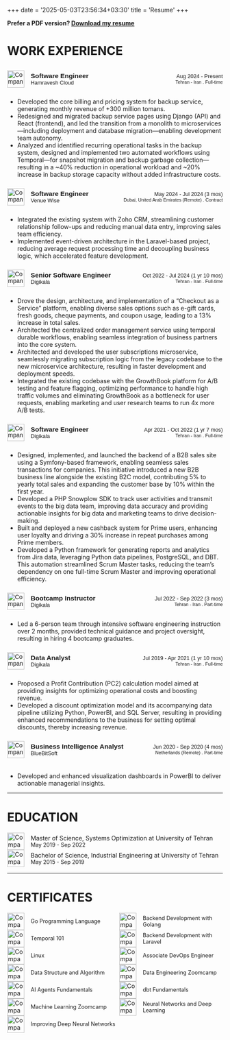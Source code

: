 +++
date = '2025-05-03T23:56:34+03:30'
title = 'Resume'
+++

**Prefer a PDF version? [Download my resume](https://github.com/shayansm2/portfolio/releases/download/resume/resume_shayanShafieeMoghadam.pdf)**

# WORK EXPERIENCE

<div class="custom-html" style="display: flex; align-items: center; justify-content: space-between; padding: 10px 0; font-family: Arial, sans-serif;">

  <div style="display: flex; align-items: center; gap: 15px;">
    <img src="https://media.licdn.com/dms/image/v2/C4D0BAQFIOmQcwTXY5g/company-logo_100_100/company-logo_100_100/0/1630513308234/hamravesh_logo?e=1752710400&v=beta&t=TITd5IY69lWY8N6JUJToOIlKRcIlTRVMNJ6znd1pQV4" alt="Company Logo" 
         style="width: 40px; height: 40px; object-fit: contain;" />
    <div style="display: flex; flex-direction: column;">
      <div style="font-weight: bold; font-size: 1.1em;">Software Engineer</div>
      <div>
        <a href="https://hamravesh.com/" target="_blank" rel="noopener noreferrer" 
         style="text-decoration: none; font-size: 0.9em;">Hamravesh Cloud</a>
      </div>
    </div>

  </div>
  <div style="text-align: right; white-space: nowrap; font-size: 0.9em;">
      Aug 2024 - Present
      <div style="font-size: 0.85em;">Tehran - Iran . Full-time</div>
  </div>
</div>

- Developed the core billing and pricing system for backup service, generating monthly revenue of +300 million tomans.
- Redesigned and migrated backup service pages using Django (API) and React (frontend), and led the transition from a monolith to microservices—including deployment and database migration—enabling development team autonomy.
- Analyzed and identified recurring operational tasks in the backup system, designed and implemented two automated workflows using Temporal—for snapshot migration and backup garbage collection—resulting in a ~40% reduction in operational workload and ~20% increase in backup storage capacity without added infrastructure costs.

<div class="custom-html" style="display: flex; align-items: center; justify-content: space-between; padding: 10px 0; font-family: Arial, sans-serif;">
  <div style="display: flex; align-items: center; gap: 15px;">
    <img src="https://media.licdn.com/dms/image/v2/D4D0BAQG7Yx-JnkeKww/company-logo_100_100/company-logo_100_100/0/1715671804727/venue_wise_logo?e=1752710400&v=beta&t=0e1FGuezZo6uUGC7MwGT4IzUGcEBCY1dojGDyDfew1E" alt="Company Logo" 
         style="width: 40px; height: 40px; object-fit: contain;" />
    <div style="display: flex; flex-direction: column;">
      <div style="font-weight: bold; font-size: 1.1em;">Software Engineer</div>
      <div>
        <a href="https://venuewise.com/" target="_blank" rel="noopener noreferrer" 
         style="text-decoration: none; font-size: 0.9em;">Venue Wise</a>
      </div>
    </div>

  </div>
  <div style="text-align: right; white-space: nowrap; font-size: 0.9em;">
      May 2024 - Jul 2024 (3 mos)
      <div style="font-size: 0.85em;">Dubai, United Arab Emirates (Remote) . Contract</div>
  </div>
</div>

- Integrated the existing system with Zoho CRM, streamlining customer relationship follow-ups and reducing manual data entry, improving sales team efficiency.
- Implemented event-driven architecture in the Laravel-based project, reducing average request processing time and decoupling business logic, which accelerated feature development.

<div class="custom-html" style="display: flex; align-items: center; justify-content: space-between; padding: 10px 0; font-family: Arial, sans-serif;">
  <div style="display: flex; align-items: center; gap: 15px;">
    <img src="https://media.licdn.com/dms/image/v2/C4D0BAQGshHg22ds-ug/company-logo_100_100/company-logo_100_100/0/1652508506193/digikala_logo?e=1752710400&v=beta&t=E5-4IITE8O_B8whLN0NlZ5R9RJcs5h8ck4SpJWRE9-M" alt="Company Logo" 
         style="width: 40px; height: 40px; object-fit: contain;" />
    <div style="display: flex; flex-direction: column;">
      <div style="font-weight: bold; font-size: 1.1em;">Senior Software Engineer</div>
      <div>
        <a href="https://www.digikala.com/" target="_blank" rel="noopener noreferrer" 
         style="text-decoration: none; font-size: 0.9em;">Digikala</a>
      </div>
    </div>

  </div>
  <div style="text-align: right; white-space: nowrap; font-size: 0.9em;">
      Oct 2022 - Jul 2024 (1 yr 10 mos)
      <div style="font-size: 0.85em;">Tehran - Iran . Full-time</div>
  </div>
</div>

- Drove the design, architecture, and implementation of a “Checkout as a Service” platform, enabling diverse sales options such as e-gift cards, fresh goods, cheque payments, and coupon usage, leading to a 13% increase in total sales.
- Architected the centralized order management service using temporal durable workflows, enabling seamless integration of business partners into the core system.
- Architected and developed the user subscriptions microservice, seamlessly migrating subscription logic from the legacy codebase to the new microservice architecture, resulting in faster development and deployment speeds.
- Integrated the existing codebase with the GrowthBook platform for A/B testing and feature flagging, optimizing performance to handle high traffic volumes and eliminating GrowthBook as a bottleneck for user requests, enabling marketing and user research teams to run 4x more A/B tests.

<div class="custom-html" style="display: flex; align-items: center; justify-content: space-between; padding: 10px 0; font-family: Arial, sans-serif;">
  <div style="display: flex; align-items: center; gap: 15px;">
    <img src="https://media.licdn.com/dms/image/v2/C4D0BAQGshHg22ds-ug/company-logo_100_100/company-logo_100_100/0/1652508506193/digikala_logo?e=1752710400&v=beta&t=E5-4IITE8O_B8whLN0NlZ5R9RJcs5h8ck4SpJWRE9-M" alt="Company Logo" 
         style="width: 40px; height: 40px; object-fit: contain;" />
    <div style="display: flex; flex-direction: column;">
      <div style="font-weight: bold; font-size: 1.1em;">Software Engineer</div>
      <div>
        <a href="https://www.digikala.com/" target="_blank" rel="noopener noreferrer" 
         style="text-decoration: none; font-size: 0.9em;">Digikala</a>
      </div>
    </div>

  </div>
  <div style="text-align: right; white-space: nowrap; font-size: 0.9em;">
      Apr 2021 - Oct 2022 (1 yr 7 mos)
      <div style="font-size: 0.85em;">Tehran - Iran . Full-time</div>
  </div>
</div>

- Designed, implemented, and launched the backend of a B2B sales site using a Symfony-based framework, enabling seamless sales transactions for companies. This initiative introduced a new B2B business line alongside the existing B2C model, contributing 5% to yearly total sales and expanding the customer base by 10% within the first year.
- Developed a PHP Snowplow SDK to track user activities and transmit events to the big data team, improving data accuracy and providing actionable insights for big data and marketing teams to drive decision-making.
- Built and deployed a new cashback system for Prime users, enhancing user loyalty and driving a 30% increase in repeat purchases among Prime members.
- Developed a Python framework for generating reports and analytics from Jira data, leveraging Python data pipelines, PostgreSQL, and DBT. This automation streamlined Scrum Master tasks, reducing the team’s dependency on one full-time Scrum Master and improving operational efficiency.

<div class="custom-html" style="display: flex; align-items: center; justify-content: space-between; padding: 10px 0; font-family: Arial, sans-serif;">
  <div style="display: flex; align-items: center; gap: 15px;">
    <img src="https://media.licdn.com/dms/image/v2/C4D0BAQGshHg22ds-ug/company-logo_100_100/company-logo_100_100/0/1652508506193/digikala_logo?e=1752710400&v=beta&t=E5-4IITE8O_B8whLN0NlZ5R9RJcs5h8ck4SpJWRE9-M" alt="Company Logo" 
         style="width: 40px; height: 40px; object-fit: contain;" />
    <div style="display: flex; flex-direction: column;">
      <div style="font-weight: bold; font-size: 1.1em;">Bootcamp Instructor</div>
      <div>
        <a href="https://www.digikala.com/" target="_blank" rel="noopener noreferrer" 
         style="text-decoration: none; font-size: 0.9em;">Digikala</a>
      </div>
    </div>

  </div>
  <div style="text-align: right; white-space: nowrap; font-size: 0.9em;">
      Jul 2022 - Sep 2022 (3 mos)
      <div style="font-size: 0.85em;">Tehran - Iran . Part-time</div>
  </div>
</div>

- Led a 6-person team through intensive software engineering instruction over 2 months, provided technical guidance and project oversight, resulting in hiring 4 bootcamp graduates.

<div class="custom-html" style="display: flex; align-items: center; justify-content: space-between; padding: 10px 0; font-family: Arial, sans-serif;">
  <div style="display: flex; align-items: center; gap: 15px;">
    <img src="https://media.licdn.com/dms/image/v2/C4D0BAQGshHg22ds-ug/company-logo_100_100/company-logo_100_100/0/1652508506193/digikala_logo?e=1752710400&v=beta&t=E5-4IITE8O_B8whLN0NlZ5R9RJcs5h8ck4SpJWRE9-M" alt="Company Logo" 
         style="width: 40px; height: 40px; object-fit: contain;" />
    <div style="display: flex; flex-direction: column;">
      <div style="font-weight: bold; font-size: 1.1em;">Data Analyst</div>
      <div>
        <a href="https://www.digikala.com/" target="_blank" rel="noopener noreferrer" 
         style="text-decoration: none; font-size: 0.9em;">Digikala</a>
      </div>
    </div>

  </div>
  <div style="text-align: right; white-space: nowrap; font-size: 0.9em;">
      Jul 2019 - Apr 2021 (1 yr 10 mos)
      <div style="font-size: 0.85em;">Tehran - Iran . Full-time</div>
  </div>
</div>

- Proposed a Profit Contribution (PC2) calculation model aimed at providing insights for optimizing operational costs and boosting revenue.
- Developed a discount optimization model and its accompanying data pipeline utilizing Python, PowerBI, and SQL Server, resulting in providing enhanced recommendations to the business for setting optimal discounts, thereby increasing revenue.

<div class="custom-html" style="display: flex; align-items: center; justify-content: space-between; padding: 10px 0; font-family: Arial, sans-serif;">
  <div style="display: flex; align-items: center; gap: 15px;">
    <img src="https://media.licdn.com/dms/image/v2/C560BAQFaRNyDG5O8Cg/company-logo_100_100/company-logo_100_100/0/1630625333751/bluebitsoft_logo?e=1752710400&v=beta&t=q2sva6ksAVz0mMULXkfSmr4TUYRX9sLIUEjzoxfWh5Y" alt="Company Logo" 
         style="width: 40px; height: 40px; object-fit: contain;" />
    <div style="display: flex; flex-direction: column;">
      <div style="font-weight: bold; font-size: 1.1em;">Business Intelligence Analyst</div>
      <div>
        <a href="https://bluebitsoft.codes/" target="_blank" rel="noopener noreferrer" 
         style="text-decoration: none; font-size: 0.9em;">BlueBitSoft</a>
      </div>
    </div>

  </div>
  <div style="text-align: right; white-space: nowrap; font-size: 0.9em;">
      Jun 2020 - Sep 2020 (4 mos)
      <div style="font-size: 0.85em;">Netherlands (Remote) . Part-time</div>
  </div>
</div>

###

- Developed and enhanced visualization dashboards in PowerBI to deliver actionable managerial insights.

---

# EDUCATION

<div style="display: flex; align-items: center; gap: 15px;">
<img src="https://media.licdn.com/dms/image/v2/C4E0BAQE-NIX4SUSCOg/company-logo_100_100/company-logo_100_100/0/1631311354545?e=1752710400&v=beta&t=CPnmlJ32-UkdUmbnEod4_JdGQhTBp8JrgPxT0FD-Ghk" alt="Company Logo" 
        style="width: 40px; height: 40px; object-fit: contain;" />
<div style="display: flex; flex-direction: column;">
    <div style="font-weight: font-size: 1.1em;">Master of Science, Systems Optimization at University of Tehran</div>
    <div>
<div style="white-space: nowrap; font-size: 0.9em;">May 2019 - Sep 2022</div>
    </div>
</div>
</div>

<div style="display: flex; align-items: center; gap: 15px;">
<img src="https://media.licdn.com/dms/image/v2/C4E0BAQE-NIX4SUSCOg/company-logo_100_100/company-logo_100_100/0/1631311354545?e=1752710400&v=beta&t=CPnmlJ32-UkdUmbnEod4_JdGQhTBp8JrgPxT0FD-Ghk" alt="Company Logo" 
        style="width: 40px; height: 40px; object-fit: contain;" />
<div style="display: flex; flex-direction: column;">
    <div style="font-weight: font-size: 1.1em;">Bachelor of Science, Industrial Engineering at University of Tehran</div>
    <div>
<div style="white-space: nowrap; font-size: 0.9em;">May 2015 - Sep 2019</div>
    </div>
</div>
</div>

---

# CERTIFICATES

<div style="display: flex; gap: 20px;">
  <div style="flex: 1; display: flex; align-items: center; gap: 15px;">
    <img src="https://media.licdn.com/dms/image/v2/C4D0BAQGexnfBxeEG-g/company-logo_100_100/company-logo_100_100/0/1630530042036/coursera_logo?e=1752710400&v=beta&t=ngZYW0RXzsHSP5HhPC5u4ViCa8frSoWw1cqSJv5BuHs" alt="Company Logo" 
         style="width: 40px; height: 40px; object-fit: contain;" />
    <div style="display: flex; flex-direction: column;">
      <a href="https://www.coursera.org/account/accomplishments/verify/NYR3QBYLTVUW?utm_campaign=sharing_cta&utm_content=cert_image&utm_medium=certificate&utm_product=course&utm_source=android" target="_blank" rel="noopener noreferrer" 
         style="text-decoration: none; font-size: 0.9em;">Go Programming Language</a>
    </div>
  </div>
   <div style="flex: 1; display: flex; align-items: center; gap: 15px;">
    <img src="https://media.licdn.com/dms/image/v2/C4D0BAQGOojMZGgd04Q/company-logo_100_100/company-logo_100_100/0/1637478816527/quera_logo?e=1752710400&v=beta&t=Od-yLvOcn74i7kFtnF9nxDx0RE_EasU9pQca-ov-5_k" alt="Company Logo" 
         style="width: 40px; height: 40px; object-fit: contain;" />
    <div style="display: flex; flex-direction: column;">
      <a href="https://quera.org/media/public/quera_certificate/308b9b83401844eebc5f5f979530c851.jpg" target="_blank" rel="noopener noreferrer" 
         style="text-decoration: none; font-size: 0.9em;">Backend Development with Golang</a>
    </div>
  </div>
</div>

<div style="display: flex; gap: 20px;">
<div style="flex: 1; display: flex; align-items: center; gap: 15px;">
    <img src="https://media.licdn.com/dms/image/v2/D560BAQG2k4od1BnFYw/company-logo_100_100/company-logo_100_100/0/1719946312124/temporal_technologies_logo?e=1752710400&v=beta&t=WIGHAhiBU69Wpqc8iQeT-6wepJnCYFP8EoDUcLZlFXQ" alt="Company Logo" 
         style="width: 40px; height: 40px; object-fit: contain;" />
    <div style="display: flex; flex-direction: column;">
      <a href="https://ibb.co/JyL4jMG" target="_blank" rel="noopener noreferrer" 
         style="text-decoration: none; font-size: 0.9em;">Temporal 101</a>
    </div>
  </div>  
    <div style="flex: 1; display: flex; align-items: center; gap: 15px;">
    <img src="https://media.licdn.com/dms/image/v2/C4D0BAQGOojMZGgd04Q/company-logo_100_100/company-logo_100_100/0/1637478816527/quera_logo?e=1752710400&v=beta&t=Od-yLvOcn74i7kFtnF9nxDx0RE_EasU9pQca-ov-5_k" alt="Company Logo" 
         style="width: 40px; height: 40px; object-fit: contain;" />
    <div style="display: flex; flex-direction: column;">
      <a href="https://quera.org/media/public/quera_certificate/6c2700964b7e4b6dbb280b328fa5a4f1.jpg" target="_blank" rel="noopener noreferrer" 
         style="text-decoration: none; font-size: 0.9em;">Backend Development with Laravel</a>
    </div>
  </div>
</div>

<div style="display: flex; gap: 20px;">
  <div style="flex: 1; display: flex; align-items: center; gap: 15px;">
    <img src="https://media.licdn.com/dms/image/v2/C4D0BAQGOojMZGgd04Q/company-logo_100_100/company-logo_100_100/0/1637478816527/quera_logo?e=1752710400&v=beta&t=Od-yLvOcn74i7kFtnF9nxDx0RE_EasU9pQca-ov-5_k" alt="Company Logo" 
         style="width: 40px; height: 40px; object-fit: contain;" />
    <div style="display: flex; flex-direction: column;">
      <a href="https://quera.org/media/public/quera_certificate/057908bf78d341e5a6c31d3cf2d2687f.jpg" target="_blank" rel="noopener noreferrer" 
         style="text-decoration: none; font-size: 0.9em;">Linux</a>
    </div>
  </div>
  <div style="flex: 1; display: flex; align-items: center; gap: 15px;">
    <img src="https://media.licdn.com/dms/image/v2/D4E0BAQH5aAQ1JS53KA/company-logo_100_100/company-logo_100_100/0/1714461206742?e=1753315200&v=beta&t=Voi6CuCwsqS0oAf-8as7LXk_TgpSoFUg79O2bp0xAaA" alt="Company Logo" 
         style="width: 40px; height: 40px; object-fit: contain;" />
    <div style="display: flex; flex-direction: column;">
      <a href="https://academy.arvancloud.ir/certificate/12721AC71-34F6884-33F89A2/" target="_blank" rel="noopener noreferrer" 
         style="text-decoration: none; font-size: 0.9em;">Associate DevOps Engineer</a>
    </div>
  </div>
</div>

<div style="display: flex; gap: 20px;">
    <div style="flex: 1; display: flex; align-items: center; gap: 15px;">
    <img src="https://media.licdn.com/dms/image/v2/C4D0BAQGOojMZGgd04Q/company-logo_100_100/company-logo_100_100/0/1637478816527/quera_logo?e=1752710400&v=beta&t=Od-yLvOcn74i7kFtnF9nxDx0RE_EasU9pQca-ov-5_k" alt="Company Logo" 
         style="width: 40px; height: 40px; object-fit: contain;" />
    <div style="display: flex; flex-direction: column;">
      <a href="https://quera.org/media/public/quera_certificate/f8df1a6cae9941449b2d6c0f206ff8bb.jpg" target="_blank" rel="noopener noreferrer" 
         style="text-decoration: none; font-size: 0.9em;">Data Structure and Algorithm</a>
    </div>
  </div>
  <div style="flex: 1; display: flex; align-items: center; gap: 15px;">
    <img src="https://media.licdn.com/dms/image/v2/C4D0BAQFY84TXDGjQTA/company-logo_100_100/company-logo_100_100/0/1640896517353/datatalks_club_logo?e=1752710400&v=beta&t=b9hWqMA8t1hrbD7bDe9jqlNvRVxLIxOTSeuvTQKjo9M" alt="Company Logo" 
         style="width: 40px; height: 40px; object-fit: contain;" />
    <div style="display: flex; flex-direction: column;">
      <a href="https://certificate.datatalks.club/dezoomcamp/2024/3481f400d17ea5bdcaed692c4709d6b657a588e2.pdf" target="_blank" rel="noopener noreferrer" 
         style="text-decoration: none; font-size: 0.9em;">Data Engineering Zoomcamp</a>
    </div>
  </div>
</div>

<div style="display: flex; gap: 20px;">
  <div style="flex: 1; display: flex; align-items: center; gap: 15px;">
    <img src="https://media.licdn.com/dms/image/v2/C4D0BAQFzIxlpQ0lAdA/company-logo_100_100/company-logo_100_100/0/1630556211624/huggingface_logo?e=1752710400&v=beta&t=06QTNa6Jky4dVykFXQ_bN3jD7baKGpSrXCkams_lUik" alt="Company Logo" 
         style="width: 40px; height: 40px; object-fit: contain;" />
    <div style="display: flex; flex-direction: column;">
      <a href="https://huggingface.co/datasets/agents-course/certificates/resolve/main/certificates/Shyone/2025-03-04.png" target="_blank" rel="noopener noreferrer" 
         style="text-decoration: none; font-size: 0.9em;">AI Agents Fundamentals</a>
    </div>
  </div>
    <div style="flex: 1; display: flex; align-items: center; gap: 15px;">
    <img src="https://media.licdn.com/dms/image/v2/C560BAQGYxjMn8Ejunw/company-logo_100_100/company-logo_100_100/0/1630649588321/fishtown_analytics_logo?e=1752710400&v=beta&t=e2IWfQJo-oRvuxzdtusRWU_NBE5zCXmpxiQvr2vJiSk" alt="Company Logo" 
         style="width: 40px; height: 40px; object-fit: contain;" />
    <div style="display: flex; flex-direction: column;">
      <a href="https://www.credential.net/c7417459-3a44-41cc-8121-a9526598d224#gs.4osv01" target="_blank" rel="noopener noreferrer" 
         style="text-decoration: none; font-size: 0.9em;">dbt Fundamentals</a>
    </div>
  </div>
</div>

<div style="display: flex; gap: 20px;">
  <div style="flex: 1; display: flex; align-items: center; gap: 15px;">
    <img src="https://media.licdn.com/dms/image/v2/C4D0BAQFY84TXDGjQTA/company-logo_100_100/company-logo_100_100/0/1640896517353/datatalks_club_logo?e=1752710400&v=beta&t=b9hWqMA8t1hrbD7bDe9jqlNvRVxLIxOTSeuvTQKjo9M" alt="Company Logo" 
         style="width: 40px; height: 40px; object-fit: contain;" />
    <div style="display: flex; flex-direction: column;">
      <a href="https://certificate.datatalks.club/ml-zoomcamp/2023/3481f400d17ea5bdcaed692c4709d6b657a588e2.pdf" target="_blank" rel="noopener noreferrer" 
         style="text-decoration: none; font-size: 0.9em;">Machine Learning Zoomcamp</a>
    </div>
  </div>
  <div style="flex: 1; display: flex; align-items: center; gap: 15px;">
    <img src="https://media.licdn.com/dms/image/v2/C4D0BAQGexnfBxeEG-g/company-logo_100_100/company-logo_100_100/0/1630530042036/coursera_logo?e=1752710400&v=beta&t=ngZYW0RXzsHSP5HhPC5u4ViCa8frSoWw1cqSJv5BuHs" alt="Company Logo" 
         style="width: 40px; height: 40px; object-fit: contain;" />
    <div style="display: flex; flex-direction: column;">
      <a href="https://www.coursera.org/account/accomplishments/verify/4VJK5VNUJFKS?utm_source=link&utm_medium=certificate&utm_content=cert_image&utm_campaign=sharing_cta&utm_product=course" target="_blank" rel="noopener noreferrer" 
         style="text-decoration: none; font-size: 0.9em;">Neural Networks and Deep Learning</a>
    </div>
  </div>
</div>

<div style="display: flex; gap: 20px;">
    <div style="flex: 1; display: flex; align-items: center; gap: 15px;">
    <img src="https://media.licdn.com/dms/image/v2/C4D0BAQGexnfBxeEG-g/company-logo_100_100/company-logo_100_100/0/1630530042036/coursera_logo?e=1752710400&v=beta&t=ngZYW0RXzsHSP5HhPC5u4ViCa8frSoWw1cqSJv5BuHs" alt="Company Logo" 
         style="width: 40px; height: 40px; object-fit: contain;" />
    <div style="display: flex; flex-direction: column;">
      <a href="https://www.coursera.org/account/accomplishments/verify/BB5PV5BQUS68?utm_source=link&utm_medium=certificate&utm_content=cert_image&utm_campaign=sharing_cta&utm_product=course" target="_blank" rel="noopener noreferrer" 
         style="text-decoration: none; font-size: 0.9em;">Improving Deep Neural Networks</a>
    </div>
  </div>
</div>
